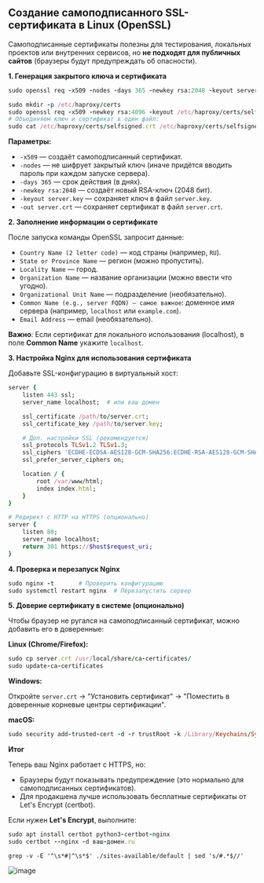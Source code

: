 ## Создание самоподписанного SSL-сертификата в Linux (OpenSSL)

Самоподписанные сертификаты полезны для тестирования, локальных проектов или внутренних сервисов, но **не подходят для публичных сайтов** (браузеры будут предупреждать об опасности).


**1. Генерация закрытого ключа и сертификата**

```ruby
sudo openssl req -x509 -nodes -days 365 -newkey rsa:2048 -keyout server.key -out server.crt

sudo mkdir -p /etc/haproxy/certs
sudo openssl req -x509 -newkey rsa:4096 -keyout /etc/haproxy/certs/selfsigned.key -out /etc/haproxy/certs/selfsigned.crt -days 3650 -nodes -subj "/CN=ваш-домен-или-IP"
# Объединяем ключ и сертификат в один файл:
sudo cat /etc/haproxy/certs/selfsigned.crt /etc/haproxy/certs/selfsigned.key > /etc/haproxy/certs/haproxy.pem
```

**Параметры:**

- `-x509` — создаёт самоподписанный сертификат.
- `-nodes` — не шифрует закрытый ключ (иначе придётся вводить пароль при каждом запуске сервера).
- `-days 365` — срок действия (в днях).
- `-newkey rsa:2048` — создаёт новый RSA-ключ (2048 бит).
- `-keyout server.key` — сохраняет ключ в файл `server.key`.
- `-out server.crt` — сохраняет сертификат в файл `server.crt`.


**2. Заполнение информации о сертификате**

После запуска команды OpenSSL запросит данные:

- `Country Name (2 letter code)` — код страны (например, `RU`).
- `State or Province Name` — регион (можно пропустить).
- `Locality Name` — город.
- `Organization Name` — название организации (можно ввести что угодно).
- `Organizational Unit Name` — подразделение (необязательно).
- `Common Name (e.g., server FQDN) — самое важное`: доменное имя сервера (например, `localhost` или `example.com`).
- `Email Address` — email (необязательно).

**Важно**: Если сертификат для локального использования (localhost), в поле **Common Name** укажите `localhost`.


**3. Настройка Nginx для использования сертификата**

Добавьте SSL-конфигурацию в виртуальный хост:

```ruby
server {
    listen 443 ssl;
    server_name localhost;  # или ваш домен

    ssl_certificate /path/to/server.crt;
    ssl_certificate_key /path/to/server.key;

    # Доп. настройки SSL (рекомендуется)
    ssl_protocols TLSv1.2 TLSv1.3;
    ssl_ciphers 'ECDHE-ECDSA-AES128-GCM-SHA256:ECDHE-RSA-AES128-GCM-SHA256';
    ssl_prefer_server_ciphers on;

    location / {
        root /var/www/html;
        index index.html;
    }
}

# Редирект с HTTP на HTTPS (опционально)
server {
    listen 80;
    server_name localhost;
    return 301 https://$host$request_uri;
}
```


**4. Проверка и перезапуск Nginx**

```ruby
sudo nginx -t       # Проверить конфигурацию
sudo systemctl restart nginx  # Перезапустить сервер
```


**5. Доверие сертификату в системе (опционально)**

Чтобы браузер не ругался на самоподписанный сертификат, можно добавить его в доверенные:

**Linux (Chrome/Firefox):**

```ruby
sudo cp server.crt /usr/local/share/ca-certificates/
sudo update-ca-certificates
```

**Windows:**

Откройте `server.crt` → "Установить сертификат" → "Поместить в доверенные корневые центры сертификации".

**macOS:**

```ruby
sudo security add-trusted-cert -d -r trustRoot -k /Library/Keychains/System.keychain server.crt
```

**Итог**

Теперь ваш Nginx работает с HTTPS, но:

- Браузеры будут показывать предупреждение (это нормально для самоподписанных сертификатов).
- Для продакшена лучше использовать бесплатные сертификаты от Let's Encrypt (certbot).

Если нужен **Let's Encrypt**, выполните:

```ruby
sudo apt install certbot python3-certbot-nginx
sudo certbot --nginx -d ваш-домен.ru
```




```
grep -v -E '^\s*#|^\s*$' ./sites-available/default | sed 's/#.*$//'
```
![image](https://github.com/user-attachments/assets/bfb66b0a-96e8-4a7d-bd08-fdce400e434e)

